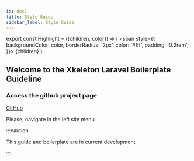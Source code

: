 ```yaml
---
id: doc1
title: Style Guide
sidebar_label: Style Guide
---
```


export const Highlight = ({children, color}) => ( <span style={{
    backgroundColor: color,
    borderRadius: '2px',
    color: '#fff',
    padding: '0.2rem',
  }}> {children} </span> );


## Welcome to the <Highlight color="#25c2a0">Xkeleton Laravel Boilerplate Guideline</Highlight>

### Access the github project page

[GitHub](https://github.com/claudiusnascimento/xkeleton)


Please, navigate in the left site menu.

:::caution

This guide and boilerplate are in current development

:::


